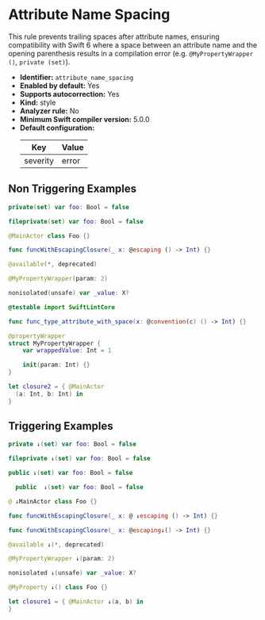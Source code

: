 # Attribute Name Spacing

This rule prevents trailing spaces after attribute names, ensuring compatibility with Swift 6 where a space between an attribute name and the opening parenthesis results in a compilation error (e.g. `@MyPropertyWrapper ()`, `private (set)`).

* **Identifier:** `attribute_name_spacing`
* **Enabled by default:** Yes
* **Supports autocorrection:** Yes
* **Kind:** style
* **Analyzer rule:** No
* **Minimum Swift compiler version:** 5.0.0
* **Default configuration:**
  <table>
  <thead>
  <tr><th>Key</th><th>Value</th></tr>
  </thead>
  <tbody>
  <tr>
  <td>
  severity
  </td>
  <td>
  error
  </td>
  </tr>
  </tbody>
  </table>

## Non Triggering Examples

```swift
private(set) var foo: Bool = false
```

```swift
fileprivate(set) var foo: Bool = false
```

```swift
@MainActor class Foo {}
```

```swift
func funcWithEscapingClosure(_ x: @escaping () -> Int) {}
```

```swift
@available(*, deprecated)
```

```swift
@MyPropertyWrapper(param: 2) 
```

```swift
nonisolated(unsafe) var _value: X?
```

```swift
@testable import SwiftLintCore
```

```swift
func func_type_attribute_with_space(x: @convention(c) () -> Int) {}
```

```swift
@propertyWrapper
struct MyPropertyWrapper {
    var wrappedValue: Int = 1

    init(param: Int) {}
}
```

```swift
let closure2 = { @MainActor
  (a: Int, b: Int) in
}
```

## Triggering Examples

```swift
private ↓(set) var foo: Bool = false
```

```swift
fileprivate ↓(set) var foo: Bool = false
```

```swift
public ↓(set) var foo: Bool = false
```

```swift
  public  ↓(set) var foo: Bool = false
```

```swift
@ ↓MainActor class Foo {}
```

```swift
func funcWithEscapingClosure(_ x: @ ↓escaping () -> Int) {}
```

```swift
func funcWithEscapingClosure(_ x: @escaping↓() -> Int) {}
```

```swift
@available ↓(*, deprecated)
```

```swift
@MyPropertyWrapper ↓(param: 2) 
```

```swift
nonisolated ↓(unsafe) var _value: X?
```

```swift
@MyProperty ↓() class Foo {}
```

```swift
let closure1 = { @MainActor ↓(a, b) in
}
```